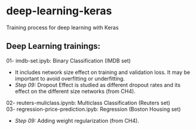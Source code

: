 # deep-learning-keras
Training process for deep learning with Keras

Deep Learning trainings:
-------------------------
01- imdb-set.ipyb: Binary Classification (IMDB set)        
- It includes network size effect on training and validation loss. It may be important to avoid overfitting or underfitting.  
- *Step 09:* Dropout Effect is studied as different dropout rates and its effect on the different size networks (from CH4).
  
02- reuters-muliclass.ipynb: Multiclass Classification (Reuters set)  
03- regression-price-prediction.ipyb: Regression (Boston Housing set)  
  - *Step 09:* Adding weight regularization (from CH4).
